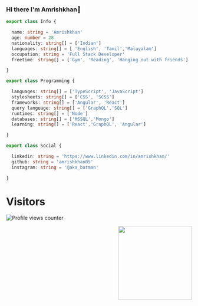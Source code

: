 

### Hi there I'm Amrishkhan👋



```ts
export class Info {

  name: string = 'Amrishkhan'
  age: number = 28
  nationality: string[] = ['Indian']
  languages: string[] = [ 'English', 'Tamil','Malayalam']
  occupation: string = 'Full Stack Developer'
  freetime: string[] = ['Gym', 'Reading', 'Hanging out with friends']

}

export class Programming {

  languages: string[] = ['TypeScript', 'JavaScript']
  stylesheets: string[] = ['CSS', 'SCSS']
  frameworks: string[] = ['Angular', 'React']
  query language: string[] = ['GraphQL','SQL']
  runtimes: string[] = ['Node']
  databases: string[] = ['MSSQL','Mongo']
  learning: string[] = ['React','GraphQL', 'Angular']

}

export class Social {

  linkedin: string = 'https://www.linkedin.com/in/amrishkhan/'
  github: string = 'amrishkhan05'
  instagram: string = '@aka_batman'

}
```

# Visitors
![Profile views counter](https://profile-counter.glitch.me/amrishkha05/count.svg)

<img align='right' src='https://media.giphy.com/media/bcKmIWkUMCjVm/giphy.gif' width='200"'>
<!--


[![](https://el-psy-congroo-counter.glitch.me/count.svg)](https://glitch.com/~el-psy-congroo-counter)


**amrishkhan05/amrishkhan05** is a ✨ _special_ ✨ repository because its `README.md` (this file) appears on your GitHub profile.

Here are some ideas to get you started:

- 🔭 I’m currently working on ...
- 🌱 I’m currently learning ...
- 👯 I’m looking to collaborate on ...
- 🤔 I’m looking for help with ...
- 💬 Ask me about ...
- 📫 How to reach me: ...
- 😄 Pronouns: ...
- ⚡ Fun fact: ...
-->
